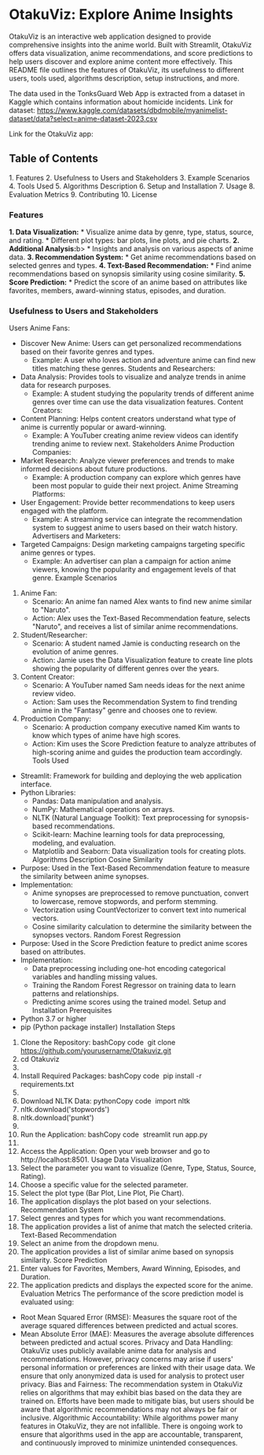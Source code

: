 # OtakuViz: Explore Anime Insights

OtakuViz is an interactive web application designed to provide comprehensive insights into the anime world. Built with Streamlit, OtakuViz offers data visualization, anime recommendations, and score predictions to help users discover and explore anime content more effectively. This README file outlines the features of OtakuViz, its usefulness to different users, tools used, algorithms description, setup instructions, and more.

The data used in the TonksGuard Web App is extracted from a dataset in Kaggle which contains information about homicide incidents.
Link for dataset: https://www.kaggle.com/datasets/dbdmobile/myanimelist-dataset/data?select=anime-dataset-2023.csv

Link for the OtakuViz app: 

<h2>Table of Contents</h2>
1. Features
2. Usefulness to Users and Stakeholders
3. Example Scenarios
4. Tools Used
5. Algorithms Description
6. Setup and Installation
7. Usage
8. Evaluation Metrics
9. Contributing
10. License

<h3>Features</h3>
<b>1. Data Visualization:</b>
    * Visualize anime data by genre, type, status, source, and rating.
    * Different plot types: bar plots, line plots, and pie charts.
<b>2. Additional Analysis:</b>b>
    * Insights and analysis on various aspects of anime data.
<b>3. Recommendation System:</b>
    * Get anime recommendations based on selected genres and types.
<b>4. Text-Based Recommendation:</b>
    * Find anime recommendations based on synopsis similarity using cosine similarity.
<b>5. Score Prediction:</b>
    * Predict the score of an anime based on attributes like favorites, members, award-winning status, episodes, and duration.
    
<h3>Usefulness to Users and Stakeholders</h3>

Users
Anime Fans:
* Discover New Anime: Users can get personalized recommendations based on their favorite genres and types.
    * Example: A user who loves action and adventure anime can find new titles matching these genres.
Students and Researchers:
* Data Analysis: Provides tools to visualize and analyze trends in anime data for research purposes.
    * Example: A student studying the popularity trends of different anime genres over time can use the data visualization features.
Content Creators:
* Content Planning: Helps content creators understand what type of anime is currently popular or award-winning.
    * Example: A YouTuber creating anime review videos can identify trending anime to review next.
Stakeholders
Anime Production Companies:
* Market Research: Analyze viewer preferences and trends to make informed decisions about future productions.
    * Example: A production company can explore which genres have been most popular to guide their next project.
Anime Streaming Platforms:
* User Engagement: Provide better recommendations to keep users engaged with the platform.
    * Example: A streaming service can integrate the recommendation system to suggest anime to users based on their watch history.
Advertisers and Marketers:
* Targeted Campaigns: Design marketing campaigns targeting specific anime genres or types.
    * Example: An advertiser can plan a campaign for action anime viewers, knowing the popularity and engagement levels of that genre.
Example Scenarios
1. Anime Fan:
    * Scenario: An anime fan named Alex wants to find new anime similar to "Naruto".
    * Action: Alex uses the Text-Based Recommendation feature, selects "Naruto", and receives a list of similar anime recommendations.
2. Student/Researcher:
    * Scenario: A student named Jamie is conducting research on the evolution of anime genres.
    * Action: Jamie uses the Data Visualization feature to create line plots showing the popularity of different genres over the years.
3. Content Creator:
    * Scenario: A YouTuber named Sam needs ideas for the next anime review video.
    * Action: Sam uses the Recommendation System to find trending anime in the "Fantasy" genre and chooses one to review.
4. Production Company:
    * Scenario: A production company executive named Kim wants to know which types of anime have high scores.
    * Action: Kim uses the Score Prediction feature to analyze attributes of high-scoring anime and guides the production team accordingly.
Tools Used
* Streamlit: Framework for building and deploying the web application interface.
* Python Libraries:
    * Pandas: Data manipulation and analysis.
    * NumPy: Mathematical operations on arrays.
    * NLTK (Natural Language Toolkit): Text preprocessing for synopsis-based recommendations.
    * Scikit-learn: Machine learning tools for data preprocessing, modeling, and evaluation.
    * Matplotlib and Seaborn: Data visualization tools for creating plots.
Algorithms Description
Cosine Similarity
* Purpose: Used in the Text-Based Recommendation feature to measure the similarity between anime synopses.
* Implementation:
    * Anime synopses are preprocessed to remove punctuation, convert to lowercase, remove stopwords, and perform stemming.
    * Vectorization using CountVectorizer to convert text into numerical vectors.
    * Cosine similarity calculation to determine the similarity between the synopses vectors.
Random Forest Regression
* Purpose: Used in the Score Prediction feature to predict anime scores based on attributes.
* Implementation:
    * Data preprocessing including one-hot encoding categorical variables and handling missing values.
    * Training the Random Forest Regressor on training data to learn patterns and relationships.
    * Predicting anime scores using the trained model.
Setup and Installation
Prerequisites
* Python 3.7 or higher
* pip (Python package installer)
Installation Steps
1. Clone the Repository: bashCopy code  git clone https://github.com/yourusername/Otakuviz.git
2. cd Otakuviz
3.   
4. Install Required Packages: bashCopy code  pip install -r requirements.txt
5.   
6. Download NLTK Data: pythonCopy code  import nltk
7. nltk.download('stopwords')
8. nltk.download('punkt')
9.   
10. Run the Application: bashCopy code  streamlit run app.py
11.   
12. Access the Application: Open your web browser and go to http://localhost:8501.
Usage
Data Visualization
1. Select the parameter you want to visualize (Genre, Type, Status, Source, Rating).
2. Choose a specific value for the selected parameter.
3. Select the plot type (Bar Plot, Line Plot, Pie Chart).
4. The application displays the plot based on your selections.
Recommendation System
1. Select genres and types for which you want recommendations.
2. The application provides a list of anime that match the selected criteria.
Text-Based Recommendation
1. Select an anime from the dropdown menu.
2. The application provides a list of similar anime based on synopsis similarity.
Score Prediction
1. Enter values for Favorites, Members, Award Winning, Episodes, and Duration.
2. The application predicts and displays the expected score for the anime.
Evaluation Metrics
The performance of the score prediction model is evaluated using:
* Root Mean Squared Error (RMSE): Measures the square root of the average squared differences between predicted and actual scores.
* Mean Absolute Error (MAE): Measures the average absolute differences between predicted and actual scores.
Privacy and Data Handling: OtakuViz uses publicly available anime data for analysis and recommendations. However, privacy concerns may arise if users' personal information or preferences are linked with their usage data. We ensure that only anonymized data is used for analysis to protect user privacy.
Bias and Fairness: The recommendation system in OtakuViz relies on algorithms that may exhibit bias based on the data they are trained on. Efforts have been made to mitigate bias, but users should be aware that algorithmic recommendations may not always be fair or inclusive.
Algorithmic Accountability: While algorithms power many features in OtakuViz, they are not infallible. There is ongoing work to ensure that algorithms used in the app are accountable, transparent, and continuously improved to minimize unintended consequences.

